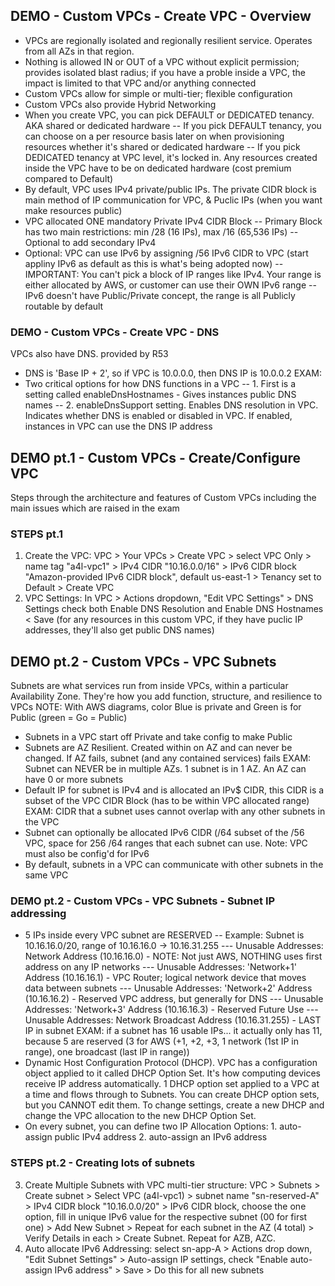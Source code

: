  ## DEMO - Custom VPCs - Create VPC - Overview
 - VPCs are regionally isolated and regionally resilient service. Operates from all AZs in that region.
 - Nothing is allowed IN or OUT of a VPC without explicit permission; provides isolated blast radius; if you have a proble inside a VPC, the impact is limited to that VPC and/or anything connected
 - Custom VPCs allow for simple or multi-tier; flexible configuration
 - Custom VPCs also provide Hybrid Networking
 - When you create VPC, you can pick DEFAULT or DEDICATED tenancy. AKA shared or dedicated hardware
 -- If you pick DEFAULT tenancy, you can choose on a per resource basis later on when provisioning resources whether it's shared or dedicated hardware
 -- If you pick DEDICATED tenancy at VPC level, it's locked in. Any resources created inside the VPC have to be on dedicated hardware (cost premium compared to Default)
 - By default, VPC uses IPv4 private/public IPs. The private CIDR block is main method of IP communication for VPC, & Puclic IPs (when you want make resources public)
 - VPC allocated ONE mandatory Private IPv4 CIDR Block
 -- Primary Block has two main restrictions: min /28 (16 IPs), max /16 (65,536 IPs)
 -- Optional to add secondary IPv4
 - Optional: VPC can use IPv6 by assigning /56 IPv6 CIDR to VPC (start appliny IPv6 as default as this is what's being adopted now)
 -- IMPORTANT: You can't pick a block of IP ranges like IPv4. Your range is either allocated by AWS, or customer can use their OWN IPv6 range 
 -- IPv6 doesn't have Public/Private concept, the range is all Publicly routable by default

### DEMO - Custom VPCs - Create VPC - DNS
 VPCs also have DNS. provided by R53
 - DNS is 'Base IP + 2', so if VPC is 10.0.0.0, then DNS IP is 10.0.0.2
 EXAM: 
 - Two critical options for how DNS functions in a VPC
 -- 1. First is a setting called enableDnsHostnames - Gives instances public DNS names
 -- 2. enableDnsSupport setting. Enables DNS resolution in VPC. Indicates whether DNS is enabled or disabled in VPC. If enabled, instances in VPC can use the DNS IP address
 
 ## DEMO pt.1 - Custom VPCs - Create/Configure VPC
 Steps through the architecture and features of Custom VPCs including the main issues which are raised in the exam
 
 ### STEPS pt.1
 1. Create the VPC: VPC > Your VPCs > Create VPC > select VPC Only > name tag "a4l-vpc1" > IPv4 CIDR "10.16.0.0/16" > IPv6 CIDR block "Amazon-provided IPv6 CIDR block", default us-east-1 > Tenancy set to Default > Create VPC
 2. VPC Settings: In VPC > Actions dropdown, "Edit VPC Settings" > DNS Settings check both Enable DNS Resolution and Enable DNS Hostnames < Save (for any resources in this custom VPC, if they have puclic IP addresses, they'll also get public DNS names)
 
 ## DEMO pt.2 - Custom VPCs - VPC Subnets
 Subnets are what services run from inside VPCs, within a particular Availability Zone. They're how you add function, structure, and resilience to VPCs
 NOTE: With AWS diagrams, color Blue is private and Green is for Public (green = Go = Public)
 - Subnets in a VPC start off Private and take config to make Public
 - Subnets are AZ Resilient. Created within on AZ and can never be changed. If AZ fails, subnet (and any contained services) fails
 EXAM: Subnet can NEVER be in multiple AZs. 1 subnet is in 1 AZ. An AZ can have 0 or more subnets
 - Default IP for subnet is IPv4 and is allocated an IPv$ CIDR, this CIDR is a subset of the VPC CIDR Block (has to be within VPC allocated range)
 EXAM: CIDR that a subnet uses cannot overlap with any other subnets in the VPC
 - Subnet can optionally be allocated IPv6 CIDR (/64 subset of the /56 VPC, space for 256 /64 ranges that each subnet can use. Note: VPC must also be config'd for IPv6
 - By default, subnets in a VPC can communicate with other subnets in the same VPC

 ### DEMO pt.2 - Custom VPCs - VPC Subnets - Subnet IP addressing
 - 5 IPs inside every VPC subnet are RESERVED
 -- Example: Subnet is 10.16.16.0/20, range of 10.16.16.0 -> 10.16.31.255
 --- Unusable Addresses: Network Address (10.16.16.0) - NOTE: Not just AWS, NOTHING uses first address on any IP networks
 --- Unusable Addresses: 'Network+1' Address (10.16.16.1) - VPC Router; logical network device that moves data between subnets
 --- Unusable Addresses: 'Network+2' Address (10.16.16.2) - Reserved VPC address, but generally for DNS
 --- Unusable Addresses: 'Network+3' Address (10.16.16.3) - Reserved Future Use
 --- Unusable Addresses: Network Broadcast Address (10.16.31.255) - LAST IP in subnet
 EXAM: if a subnet has 16 usable IPs... it actually only has 11, because 5 are reserved (3 for AWS (+1, +2, +3, 1 network (1st IP in range), one broadcast (last IP in range))
 - Dynamic Host Configuration Protocol (DHCP). VPC has a configuration object applied to it called DHCP Option Set. It's how computing devices receive IP address  automatically. 1 DHCP option set applied to a VPC at a time and flows through to Subnets. You can create DHCP option sets, but you CANNOT edit them. To change  settings, create a new DHCP and change the VPC allocation to the new DHCP Option Set.
 - On every subnet, you can define two IP Allocation Options: 1. auto-assign public IPv4 address 2. auto-assign an IPv6 address

 ### STEPS pt.2 - Creating lots of subnets
 3. Create Multiple Subnets with VPC multi-tier structure: VPC > Subnets > Create subnet > Select VPC (a4l-vpc1) > subnet name "sn-reserved-A" > IPv4 CIDR block "10.16.0.0/20" > IPv6 CIDR block, choose the one option, fill in unique IPv6 value for the respective subnet (00 for first one) > Add New Subnet > Repeat for each subnet in the AZ (4 total) > Verify Details in each > Create Subnet. Repeat for AZB, AZC.
 4. Auto allocate IPv6 Addressing: select sn-app-A > Actions drop down, "Edit Subnet Settings" > Auto-assign IP settings, check "Enable auto-assign IPv6 address" > Save > Do this for all new subnets
